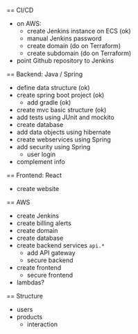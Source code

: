 == CI/CD

- on AWS:
  - create Jenkins instance on ECS (ok)
  - manual Jenkins password
  - create domain (do on Terraform)
  - create subdomain (do on Terraform)
- point Github repository to Jenkins

== Backend: Java / Spring

- define data structure (ok)
- create spring boot project (ok)
  - add gradle (ok)
- create mvc basic structure (ok)
- add tests using JUnit and mockito
- create database
- add data objects using hibernate
- create webservices using Spring
- add security using Spring
  - user login
- complement info

== Frontend: React

- create website

== AWS

- create Jenkins
- create billing alerts
- create domain
- create database
- create backend services `api.*`
  - add API gateway
  - secure backend
- create frontend
  - secure frontend
- lambdas?

== Structure

- users
- products
  - interaction
